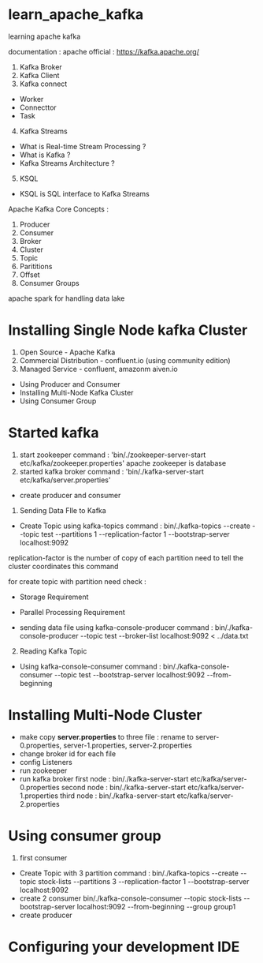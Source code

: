 # learn_apache_kafka
learning apache kafka

documentation : apache official : https://kafka.apache.org/

1. Kafka Broker
2. Kafka Client
3. Kafka connect
- Worker
- Connecttor
- Task
4. Kafka Streams
- What is Real-time Stream Processing ?
- What is Kafka ?
- Kafka Streams Architecture ?
5. KSQL
- KSQL is SQL interface to Kafka Streams  


Apache Kafka Core Concepts :
1. Producer
2. Consumer
3. Broker
4. Cluster
5. Topic
6. Parititions
7. Offset
8. Consumer Groups

apache spark for handling data lake

# Installing Single Node kafka Cluster
1. Open Source - Apache Kafka
2. Commercial Distribution - confluent.io (using community edition)
3. Managed Service - confluent, amazonm aiven.io
* Using Producer and Consumer
* Installing Multi-Node Kafka Cluster
* Using Consumer Group


# Started kafka
1. start zookeeper 
command : 'bin/./zookeeper-server-start etc/kafka/zookeeper.properties'
apache zookeeper is database
2. started kafka broker
command : 'bin/./kafka-server-start etc/kafka/server.properties'


* create producer and consumer
1. Sending Data FIle to Kafka
- Create Topic using kafka-topics
command : bin/./kafka-topics --create --topic test --partitions 1 --replication-factor 1 --bootstrap-server localhost:9092


replication-factor is the number of copy of each partition
need to tell the cluster coordinates this command 

for create topic with partition need check :   
- Storage Requirement
- Parallel Processing Requirement

- sending data file using kafka-console-producer
command : bin/./kafka-console-producer --topic test --broker-list localhost:9092 < ../data.txt
2. Reading Kafka Topic
- Using kafka-console-consumer
command : bin/./kafka-console-consumer --topic test --bootstrap-server localhost:9092 --from-beginning


# Installing Multi-Node Cluster
- make copy **server.properties** to three file : rename to server-0.properties, server-1.properties, server-2.properties
- change broker id for each file
- config Listeners
- run zookeeper
- run kafka broker
first node : bin/./kafka-server-start etc/kafka/server-0.properties
second node : bin/./kafka-server-start etc/kafka/server-1.properties
third node : bin/./kafka-server-start etc/kafka/server-2.properties

# Using consumer group
1. first consumer
- Create Topic with 3 partition
command : bin/./kafka-topics --create --topic stock-lists --partitions 3 --replication-factor 1 --bootstrap-server localhost:9092
- create 2 consumer
bin/./kafka-console-consumer --topic stock-lists --bootstrap-server localhost:9092 --from-beginning --group group1
- create producer

# Configuring your development IDE